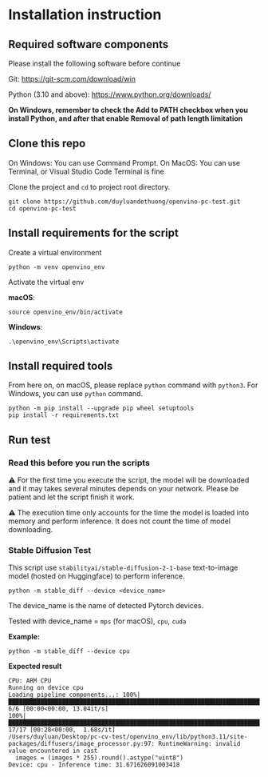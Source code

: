 
# Installation instruction

## Required software components

Please install the following software before continue

Git: https://git-scm.com/download/win

Python (3.10 and above): https://www.python.org/downloads/ 

**On Windows, remember to check the Add to PATH checkbox when you install Python, and after that enable Removal of path length limitation**

## Clone this repo

On Windows: You can use Command Prompt.
On MacOS: You can use Terminal, or Visual Studio Code Terminal is fine

Clone the project and `cd` to project root directory.

```
git clone https://github.com/duyluandethuong/openvino-pc-test.git
cd openvino-pc-test
```

## Install requirements for the script

Create a virtual environment

```
python -m venv openvino_env
```

Activate the virtual env

**macOS**:
```
source openvino_env/bin/activate
```

**Windows**:
```
.\openvino_env\Scripts\activate
```

## Install required tools

From here on, on macOS, please replace `python` command with `python3`. For Windows, you can use `python` command.

```
python -m pip install --upgrade pip wheel setuptools
pip install -r requirements.txt
```
## Run test

### Read this before you run the scripts
⚠️ For the first time you execute the script, the model will be downloaded and it may takes several minutes depends on your network. Please be patient and let the script finish it work.

⚠️ The execution time only accounts for the time the model is loaded into memory and perform inference. It does not count the time of model downloading.

### Stable Diffusion Test

This script use `stabilityai/stable-diffusion-2-1-base` text-to-image model (hosted on Huggingface) to perform inference.

```
python -m stable_diff --device <device_name>
```

The device_name is the name of detected Pytorch devices.

Tested with device_name = `mps` (for macOS), `cpu`, `cuda`

**Example:**

```
python -m stable_diff --device cpu
```

**Expected result**

```
CPU: ARM CPU
Running on device cpu
Loading pipeline components...: 100%|████████████████████████████████████████████████████████████████████████████████████| 6/6 [00:00<00:00, 13.04it/s]
100%|██████████████████████████████████████████████████████████████████████████████████████████████████████████████████| 17/17 [00:28<00:00,  1.68s/it]
/Users/duyluan/Desktop/pc-cv-test/openvino_env/lib/python3.11/site-packages/diffusers/image_processor.py:97: RuntimeWarning: invalid value encountered in cast
  images = (images * 255).round().astype("uint8")
Device: cpu - Inference time: 31.671626091003418
```